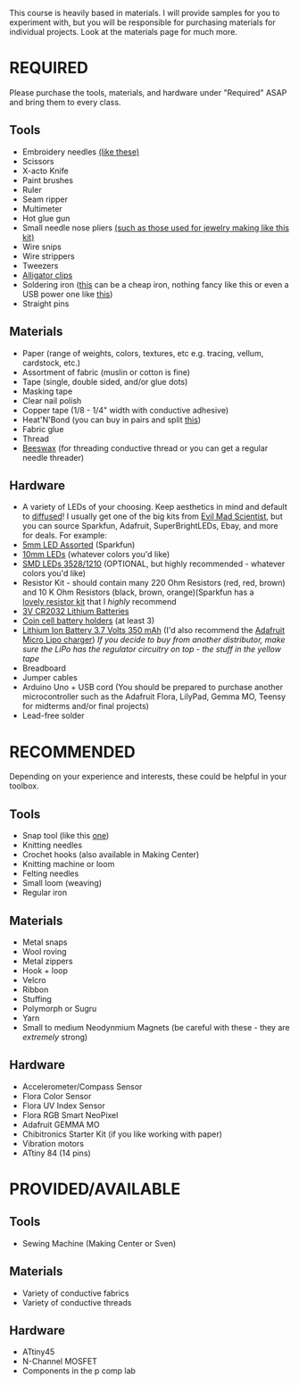 This course is heavily based in materials. I will provide samples for you to experiment with, but you will be responsible for purchasing materials for individual projects. Look at the materials page for much more.

# REQUIRED
Please purchase the tools, materials, and hardware under "Required" ASAP and bring them to every class.

## Tools
- Embroidery needles [(like these)](https://www.amazon.com/Dritz-16-Piece-Embroidery-Hand-Needles/dp/B00AQ78IQ0/ref=sr_1_6?ie=UTF8&qid=1535321329&sr=8-6&keywords=embroidery+needles)
- Scissors
- X-acto Knife
- Paint brushes
- Ruler
- Seam ripper
- Multimeter
- Hot glue gun
- Small needle nose pliers [(such as those used for jewelry making like this kit)](https://www.amazon.com/Cousin-4460-Craft-Jewelry-3-Piece/dp/B000XZUCLE/ref=sr_1_1?ie=UTF8&qid=1535321272&sr=8-1&keywords=jewelry+pliers)
- Wire snips
- Wire strippers
- Tweezers
- [Alligator clips](https://www.amazon.com/SE-Clip-Test-Lead-Piece/dp/B0002KRABU/ref=sr_1_2?ie=UTF8&qid=1315930932&sr=8-2)
- Soldering iron ([this](https://www.amazon.com/ANBES-Electronics-Adjustable-Temperature-Desoldering/dp/B06XZ31W3M/ref=sr_1_4?ie=UTF8&qid=1535321156&sr=8-4&keywords=soldering+iron) can be a cheap iron, nothing fancy like this or even a USB power one like [this](https://www.amazon.com/szcxtop-Portable-Professional-Electronic-Soldering/dp/B019MJY8UW/ref=sr_1_4?ie=UTF8&qid=1535321239&sr=8-4&keywords=soldering+iron+usb))
- Straight pins

## Materials
- Paper (range of weights, colors, textures, etc e.g. tracing, vellum, cardstock, etc.)
- Assortment of fabric (muslin or cotton is fine)
- Tape (single, double sided, and/or glue dots)
- Masking tape
- Clear nail polish
- Copper tape (1/8 - 1/4" width with conductive adhesive)
- Heat'N'Bond (you can buy in pairs and split [this](https://www.amazon.com/HeatnBond-UltraHold-Iron-Adhesive-Inches/dp/B000XAMYXI/ref=pd_sim_201_9?_encoding=UTF8&pd_rd_i=B000XAMYXI&pd_rd_r=c55fdc10-a97d-11e8-ad5d-f9d1f1abea37&pd_rd_w=vlVlG&pd_rd_wg=oxF6Q&pf_rd_i=desktop-dp-sims&pf_rd_m=ATVPDKIKX0DER&pf_rd_p=a180fdfb-b54e-4904-85ba-d852197d6c09&pf_rd_r=XJSN0ZZXMG8CXY91DRSG&pf_rd_s=desktop-dp-sims&pf_rd_t=40701&psc=1&refRID=XJSN0ZZXMG8CXY91DRSG))
- Fabric glue
- Thread
- [Beeswax](https://www.amazon.com/Dritz-3153-Beeswax-with-Holder/dp/B001UADAQK) (for threading conductive thread or you can get a regular needle threader)

## Hardware
- A variety of LEDs of your choosing. Keep aesthetics in mind and default to [diffused](https://learn.adafruit.com/all-about-leds/what-are-leds-used-for)! I usually get one of the big kits from [Evil Mad Scientist](https://shop.evilmadscientist.com/productsmenu/partsmenu/374), but you can source Sparkfun, Adafruit, SuperBrightLEDs, Ebay, and more for deals. For example:
 - [5mm LED Assorted](https://www.sparkfun.com/products/12062) (Sparkfun)
 - [10mm LEDs](https://www.sparkfun.com/products/11121) (whatever colors you'd like)
 - [SMD LEDs 3528/1210](https://www.amazon.com/gp/product/B01CUGAGE6/ref=od_aui_detailpages00?ie=UTF8&th=1) (OPTIONAL, but highly recommended - whatever colors you'd like)
- Resistor Kit - should contain many 220 Ohm Resistors (red, red, brown) and 10 K Ohm Resistors (black, brown, orange)(Sparkfun has a [lovely resistor kit](https://www.sparkfun.com/products/10969) that I *highly* recommend
- [3V CR2032 Lithium Batteries](https://www.amazon.com/s?k=cr2032+battery&sprefix=CR2032+%2Cgarden%2C151&ref=nb_sb_ss_c_0_7)
- [Coin cell battery holders](https://www.sparkfun.com/products/8822) (at least 3)
- [Lithium Ion Battery 3.7 Volts 350 mAh](https://www.adafruit.com/product/2750) (I'd also recommend the [Adafruit Micro Lipo charger](https://www.adafruit.com/product/1304)) *If you decide to buy from another distributor, make sure the LiPo has the regulator circuitry on top - the stuff in the yellow tape*
- Breadboard
- Jumper cables
- Arduino Uno + USB cord (You should be prepared to purchase another microcontroller such as the Adafruit Flora, LilyPad, Gemma MO, Teensy for midterms and/or final projects)
- Lead-free solder

# RECOMMENDED
Depending on your experience and interests, these could be helpful in your toolbox.

## Tools
- Snap tool (like this [one](https://www.amazon.com/dp/B01H5YA8BO/ref=sspa_dk_detail_1?psc=1&pd_rd_i=B01H5YA8BO&pf_rd_m=ATVPDKIKX0DER&pf_rd_p=a54d13fc-b8a1-4ce8-b285-d77489a09cf6&pf_rd_r=XTHJXS5RHSCRRA1Y0AV5&pd_rd_wg=OdcbG&pf_rd_s=desktop-dp-sims&pf_rd_t=40701&pd_rd_w=uJBWW&pf_rd_i=desktop-dp-sims&pd_rd_r=1c61eb63-a97f-11e8-96dd-777fa7fb2507))
- Knitting needles
- Crochet hooks (also available in Making Center)
- Knitting machine or loom
- Felting needles
- Small loom (weaving)
- Regular iron

## Materials
- Metal snaps
- Wool roving
- Metal zippers
- Hook + loop
- Velcro
- Ribbon
- Stuffing
- Polymorph or Sugru
- Yarn
- Small to medium Neodynmium Magnets (be careful with these - they are *extremely* strong)

## Hardware
- Accelerometer/Compass Sensor
- Flora Color Sensor
- Flora UV Index Sensor
- Flora RGB Smart NeoPixel
- Adafruit GEMMA MO
- Chibitronics Starter Kit (if you like working with paper)
- Vibration motors
- ATtiny 84 (14 pins)

# PROVIDED/AVAILABLE
## Tools
- Sewing Machine (Making Center or Sven)

## Materials
- Variety of conductive fabrics
- Variety of conductive threads

## Hardware
- ATtiny45
- N-Channel MOSFET
- Components in the p comp lab

